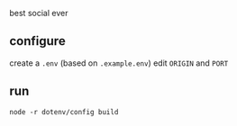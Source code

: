 best social ever
## configure
create a `.env` (based on `.example.env`)
edit `ORIGIN` and `PORT`
## run
```
node -r dotenv/config build
```